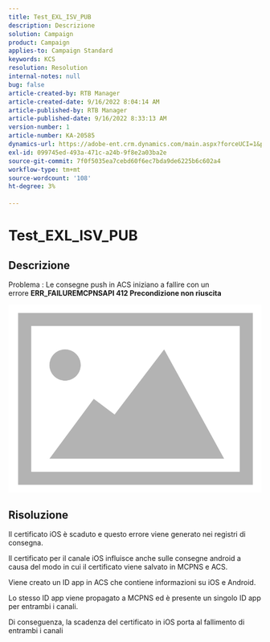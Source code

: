 ```yaml
---
title: Test_EXL_ISV_PUB
description: Descrizione
solution: Campaign
product: Campaign
applies-to: Campaign Standard
keywords: KCS
resolution: Resolution
internal-notes: null
bug: false
article-created-by: RTB Manager
article-created-date: 9/16/2022 8:04:14 AM
article-published-by: RTB Manager
article-published-date: 9/16/2022 8:33:13 AM
version-number: 1
article-number: KA-20585
dynamics-url: https://adobe-ent.crm.dynamics.com/main.aspx?forceUCI=1&pagetype=entityrecord&etn=knowledgearticle&id=19aa6320-9635-ed11-9db1-000d3a5c1bcc
exl-id: 099745ed-493a-471c-a24b-9f8e2a03ba2e
source-git-commit: 7f0f5035ea7cebd60f6ec7bda9de6225b6c602a4
workflow-type: tm+mt
source-wordcount: '108'
ht-degree: 3%

---
```


# Test_EXL_ISV_PUB

## Descrizione


Problema : Le consegne push in ACS iniziano a fallire con un errore <b>ERR_FAILUREMCPNSAPI 412 Precondizione non riuscita </b>

![](assets/___276b812e-9a35-ed11-9db1-000d3a5c1bcc___.png)




## Risoluzione


Il certificato iOS è scaduto e questo errore viene generato nei registri di consegna.

Il certificato per il canale iOS influisce anche sulle consegne android a causa del modo in cui il certificato viene salvato in MCPNS e ACS.

Viene creato un ID app in ACS che contiene informazioni su iOS e Android.

Lo stesso ID app viene propagato a MCPNS ed è presente un singolo ID app per entrambi i canali.

Di conseguenza, la scadenza del certificato in iOS porta al fallimento di entrambi i canali
